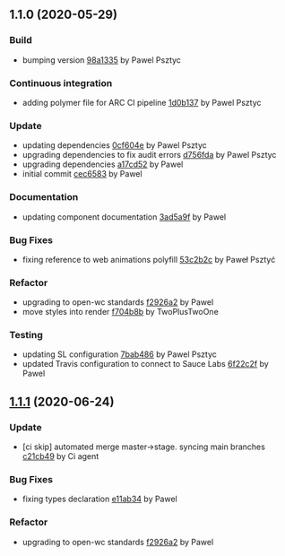 <a name="1.1.0"></a>
## 1.1.0 (2020-05-29)

### Build

* bumping version [98a1335](https://github.com/anypoint-web-components/anypoint-dropdown/commit/98a13351d5e36d0a390fc8fe4d98d19dda2d59e3) by Pawel Psztyc


### Continuous integration

* adding polymer file for ARC CI pipeline [1d0b137](https://github.com/anypoint-web-components/anypoint-dropdown/commit/1d0b1370b86650045cf2329a0908c7b3b9ecd499) by Pawel Psztyc


### Update

* updating dependencies [0cf604e](https://github.com/anypoint-web-components/anypoint-dropdown/commit/0cf604e7e968a0d56fb8842b1af6393ee6461ff6) by Pawel Psztyc
* upgrading dependencies to fix audit errors [d756fda](https://github.com/anypoint-web-components/anypoint-dropdown/commit/d756fdad91debab3caa2a687a6033be3e4404f15) by Pawel Psztyc
* upgrading dependencies [a17cd52](https://github.com/anypoint-web-components/anypoint-dropdown/commit/a17cd52c1762998eadaa2469861a550418d6b2bc) by Pawel
* initial commit [cec6583](https://github.com/anypoint-web-components/anypoint-dropdown/commit/cec658370da9e368cb67ee70a02f14e8b4f891b2) by Pawel


### Documentation

* updating component documentation [3ad5a9f](https://github.com/anypoint-web-components/anypoint-dropdown/commit/3ad5a9fd2034d682fff7eb06e9d1a5a2e76df07c) by Pawel


### Bug Fixes

* fixing reference to web animations polyfill [53c2b2c](https://github.com/anypoint-web-components/anypoint-dropdown/commit/53c2b2ce01dff65c57fac1d02fd728ab798837d6) by Paweł Psztyć


### Refactor

* upgrading to open-wc standards [f2926a2](https://github.com/anypoint-web-components/anypoint-dropdown/commit/f2926a22b1a6691a3a1047981b0ce42695a6d7aa) by Pawel
* move styles into render [f704b8b](https://github.com/anypoint-web-components/anypoint-dropdown/commit/f704b8ba82efa001c370abb79079c32b68a99149) by TwoPlusTwoOne


### Testing

* updating SL configuration [7bab486](https://github.com/anypoint-web-components/anypoint-dropdown/commit/7bab4864bc85a66f555dfbb0701469e7480fb743) by Pawel Psztyc
* updated Travis configuration to connect to Sauce Labs [6f22c2f](https://github.com/anypoint-web-components/anypoint-dropdown/commit/6f22c2fbe6dd7326988160c28ebeb0d4ae8d78ee) by Pawel


<a name="1.1.1"></a>
## [1.1.1](https://github.com/anypoint-web-components/anypoint-dropdown/compare/1.0.1...1.1.1) (2020-06-24)

### Update

* [ci skip] automated merge master->stage. syncing main branches [c21cb49](https://github.com/anypoint-web-components/anypoint-dropdown/commit/c21cb49614c5887a2d82ee8cf169870f6f1278db) by Ci agent


### Bug Fixes

* fixing types declaration [e11ab34](https://github.com/anypoint-web-components/anypoint-dropdown/commit/e11ab34f7b3e4fa13db9a7a56de5629f09f21f1c) by Pawel


### Refactor

* upgrading to open-wc standards [f2926a2](https://github.com/anypoint-web-components/anypoint-dropdown/commit/f2926a22b1a6691a3a1047981b0ce42695a6d7aa) by Pawel


